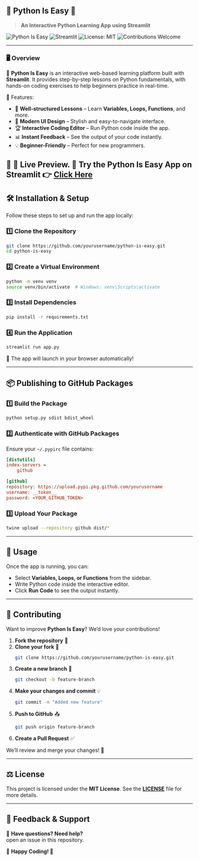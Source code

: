 ## 🎯 **Python Is Easy** 🐍  
> **An Interactive Python Learning App using Streamlit**  

![Python Is Easy](https://img.shields.io/badge/Python-3.x-blue?style=flat-square&logo=python)
![Streamlit](https://img.shields.io/badge/Streamlit-Enabled-red?style=flat-square&logo=streamlit)
![License: MIT](https://img.shields.io/badge/License-MIT-brightgreen.svg)
![Contributions Welcome](https://img.shields.io/badge/Contributions-Welcome-orange)

---

### 🖥️ **Overview**
🚀 **Python Is Easy** is an interactive web-based learning platform built with **Streamlit**. It provides step-by-step lessons on Python fundamentals, with hands-on coding exercises to help beginners practice in real-time.

🔹 Features:
- 📌 **Well-structured Lessons** – Learn **Variables, Loops, Functions**, and more.
- 🎨 **Modern UI Design** – Stylish and easy-to-navigate interface.
- 🏆 **Interactive Coding Editor** – Run Python code inside the app.
- 📊 **Instant Feedback** – See the output of your code instantly.
- 💡 **Beginner-Friendly** – Perfect for new programmers.

🔗 **🚀 Live Preview.**
🔗 Try the **Python Is Easy App** on Streamlit **👉 [Click Here](https://python-is-easy.streamlit.app/)**
---

## 🛠️ **Installation & Setup**
Follow these steps to set up and run the app locally:

### **1️⃣ Clone the Repository**
```bash
git clone https://github.com/yourusername/python-is-easy.git
cd python-is-easy
```

### **2️⃣ Create a Virtual Environment**
```bash
python -m venv venv
source venv/bin/activate  # Windows: venv\Scripts\activate
```

### **3️⃣ Install Dependencies**
```bash
pip install -r requirements.txt
```

### **4️⃣ Run the Application**
```bash
streamlit run app.py
```
🔹 The app will launch in your browser automatically!

---

## 📦 **Publishing to GitHub Packages**
### **1️⃣ Build the Package**
```bash
python setup.py sdist bdist_wheel
```

### **2️⃣ Authenticate with GitHub Packages**
Ensure your `~/.pypirc` file contains:
```ini
[distutils]
index-servers =
    github

[github]
repository: https://upload.pypi.pkg.github.com/yourusername
username: __token__
password: <YOUR_GITHUB_TOKEN>
```

### **3️⃣ Upload Your Package**
```bash
twine upload --repository github dist/*
```

---

## 🎯 **Usage**
Once the app is running, you can:
- Select **Variables, Loops, or Functions** from the sidebar.
- Write Python code inside the interactive editor.
- Click **Run Code** to see the output instantly.

---

## 🤝 **Contributing**
Want to improve **Python Is Easy**? We’d love your contributions!  

1. **Fork the repository** 🍴
2. **Clone your fork** 🔧  
   ```bash
   git clone https://github.com/yourusername/python-is-easy.git
   ```
3. **Create a new branch** 🚀  
   ```bash
   git checkout -b feature-branch
   ```
4. **Make your changes and commit** 💡  
   ```bash
   git commit -m "Added new feature"
   ```
5. **Push to GitHub** 📤  
   ```bash
   git push origin feature-branch
   ```
6. **Create a Pull Request** ✅

We’ll review and merge your changes! 🚀

---

## ⚖️ **License**
This project is licensed under the **MIT License**. See the **[LICENSE](LICENSE)** file for more details.

---

## 💬 **Feedback & Support**
📧 **Have questions? Need help?**  
open an issue in this repository.

🎉 **Happy Coding! 🚀**  



